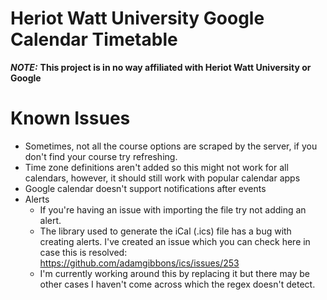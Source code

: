 # Heriot Watt University Google Calendar Timetable
***NOTE:*** **This project is in no way affiliated with Heriot Watt University or Google**

# Known Issues
* Sometimes, not all the course options are scraped by the server, if you don't find your course try refreshing.
* Time zone definitions aren't added so this might not work for all calendars, however, it should still work with popular calendar apps
* Google calendar doesn't support notifications after events
* Alerts
  * If you're having an issue with importing the file try not adding an alert.
  * The library used to generate the iCal (.ics) file has a bug with creating alerts. I've created an issue which you can check here in case this is resolved: https://github.com/adamgibbons/ics/issues/253
  * I'm currently working around this by replacing it but there may be other cases I haven't come across which the regex doesn't detect.

